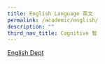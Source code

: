```yaml
---
title: English Language 英文
permalink: /academic/english/
description: ""
third_nav_title: Cognitive 智
---
```

[English Dept](https://poiching.moe.edu.sg/departments/Academic/english)